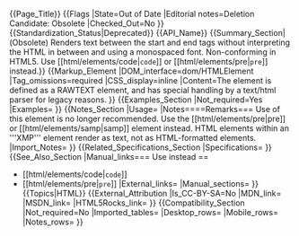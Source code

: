{{Page_Title}}
{{Flags
|State=Out of Date
|Editorial notes=Deletion Candidate: Obsolete
|Checked_Out=No
}}
{{Standardization_Status|Deprecated}}
{{API_Name}}
{{Summary_Section|(Obsolete) Renders text between the start and end tags without interpreting the HTML in between and using a monospaced font. Non-conforming in HTML5. Use [[html/elements/code|<code>code</code>]] or [[html/elements/pre|<code>pre</code>]] instead.}}
{{Markup_Element
|DOM_interface=dom/HTMLElement
|Tag_omissions=required
|CSS_display=inline
|Content=The element is defined as a RAWTEXT element, and has special handling by a text/html parser for legacy reasons.
}}
{{Examples_Section
|Not_required=Yes
|Examples=
}}
{{Notes_Section
|Usage=
|Notes====Remarks===
Use of this element is no longer recommended. Use the [[html/elements/pre|pre]] or [[html/elements/samp|samp]] element instead.
HTML elements within an '''XMP''' element render as text, not as HTML-formatted elements.
|Import_Notes=
}}
{{Related_Specifications_Section
|Specifications=
}}
{{See_Also_Section
|Manual_links=== Use instead ==
* [[html/elements/code|<code>code</code>]]
* [[html/elements/pre|<code>pre</code>]]
|External_links=
|Manual_sections=
}}
{{Topics|HTML}}
{{External_Attribution
|Is_CC-BY-SA=No
|MDN_link=
|MSDN_link=
|HTML5Rocks_link=
}}
{{Compatibility_Section
|Not_required=No
|Imported_tables=
|Desktop_rows=
|Mobile_rows=
|Notes_rows=
}}
